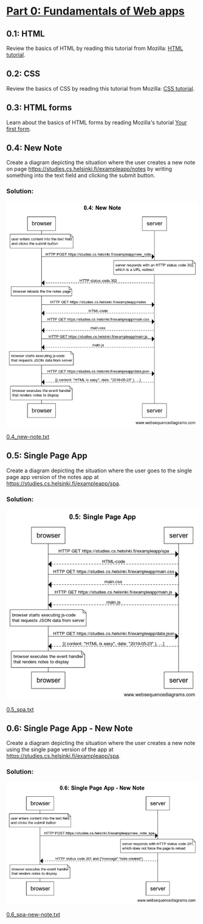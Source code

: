 # [Part 0: Fundamentals of Web apps](https://fullstackopen.com/en/part0/fundamentals_of_web_apps)

## 0.1: HTML
Review the basics of HTML by reading this tutorial from Mozilla: [HTML tutorial](https://developer.mozilla.org/en-US/docs/Learn/Getting_started_with_the_web/HTML_basics).

## 0.2: CSS
Review the basics of CSS by reading this tutorial from Mozilla: [CSS tutorial](https://developer.mozilla.org/en-US/docs/Learn/Getting_started_with_the_web/CSS_basics).

## 0.3: HTML forms
Learn about the basics of HTML forms by reading Mozilla's tutorial [Your first form](https://developer.mozilla.org/en-US/docs/Learn/HTML/Forms/Your_first_HTML_form).

## 0.4: New Note
Create a diagram depicting the situation where the user creates a new note on page https://studies.cs.helsinki.fi/exampleapp/notes by writing something into the text field and clicking the submit button.

### Solution: 
![0.4_new-note.png](0.4_new-note.png)

[0.4_new-note.txt](0.4_new-note.txt)

## 0.5: Single Page App
Create a diagram depicting the situation where the user goes to the single page app version of the notes app at https://studies.cs.helsinki.fi/exampleapp/spa.

### Solution: 
![0.5_spa.png](0.5_spa.png)

[0.5_spa.txt](0.5_spa.txt)

## 0.6: Single Page App - New Note
Create a diagram depicting the situation where the user creates a new note using the single page version of the app at https://studies.cs.helsinki.fi/exampleapp/spa.

### Solution: 
![0.6_spa-new-note.png](0.6_spa-new-note.png)

[0.6_spa-new-note.txt](0.6_spa-new-note.txt)